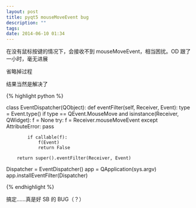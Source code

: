 ```yaml
---
layout: post
title: pyqt5 mouseMoveEvent bug
description: ""
tags:
date: 2014-06-10 01:34
---
```


在没有鼠标按键的情况下，会接收不到 mouseMoveEvent，相当困扰。OD 跟了一小时，毫无进展

省略掉过程

结果当然是解决了

{% highlight python %}

class EventDispatcher(QObject):
    def eventFilter(self, Receiver, Event):
        type = Event.type()
        if type == QEvent.MouseMove and isinstance(Receiver, QWidget):
            f = None
            try:
                f = Receiver.mouseMoveEvent
            except AttributeError:
                pass

            if callable(f):
                f(Event)
                return False

        return super().eventFilter(Receiver, Event)


Dispatcher = EventDispatcher()
app = QApplication(sys.argv)
app.installEventFilter(Dispatcher)

{% endhighlight %}

搞定……真是好 SB 的 BUG（？）
